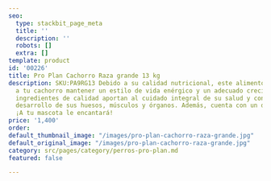 ```yaml
---
seo:
  type: stackbit_page_meta
  title: ''
  description: ''
  robots: []
  extra: []
template: product
id: '00226'
title: Pro Plan Cachorro Raza grande 13 kg
description: SKU:PA9RG13 Debido a su calidad nutricional, este alimento le permitirá
  a tu cachorro mantener un estilo de vida enérgico y un adecuado crecimiento. Sus
  ingredientes de calidad aportan al cuidado integral de su salud y contribuyen al
  desarrollo de sus huesos, músculos y órganos. Además, cuenta con un delicioso sabor.
  ¡A tu mascota le encantará!
price: '1,400'
order: 
default_thumbnail_image: "/images/pro-plan-cachorro-raza-grande.jpg"
default_original_image: "/images/pro-plan-cachorro-raza-grande.jpg"
category: src/pages/category/perros-pro-plan.md
featured: false

---
```

